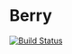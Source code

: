 # Berry

[![Build Status](https://github.com/volkerkarle/Berry.jl/actions/workflows/CI.yml/badge.svg?branch=main)](https://github.com/volkerkarle/Berry.jl/actions/workflows/CI.yml?query=branch%3Amain)
